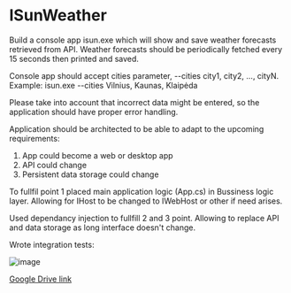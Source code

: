 # ISunWeather

Build a console app isun.exe which will show and save weather forecasts retrieved from API.
Weather forecasts should be periodically fetched every 15 seconds then printed and saved.

Console app should accept cities parameter, --cities city1, city2, ..., cityN.  
Example: isun.exe --cities Vilnius, Kaunas, Klaipėda

Please take into account that incorrect data might be entered, so the application should have
proper error handling.

Application should be architected to be able to adapt to the upcoming requirements:
1. App could become a web or desktop app
2. API could change
3. Persistent data storage could change

To fullfil point 1 placed main application logic (App.cs) in Bussiness logic layer.
Allowing for IHost to be changed to IWebHost or other if need arises.

Used dependancy injection to fullfill 2 and 3 point.
Allowing to replace API and data storage as long interface doesn't change. 

Wrote integration tests:

![image](https://github.com/Luke1453/ISunWeather/assets/43075307/6a99e104-abcc-4e61-85f0-99b47822828b)

[Google Drive link](https://drive.google.com/file/d/1u9usBwh0sW2gaA84_l-c4MczO3CHmWqf/view?usp=sharing)
